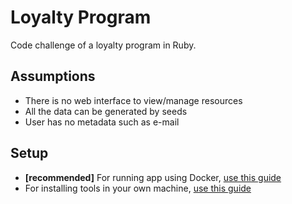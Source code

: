 # Loyalty Program

Code challenge of a loyalty program in Ruby.

## Assumptions

- There is no web interface to view/manage resources
- All the data can be generated by seeds
- User has no metadata such as e-mail

## Setup

- **[recommended]** For running app using Docker, [use this guide](docs/SETUP_DOCKER.md)
- For installing tools in your own machine, [use this guide](/docs/SETUP.md)

